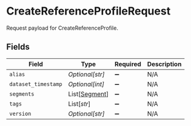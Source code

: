 # CreateReferenceProfileRequest

Request payload for CreateReferenceProfile.


## Fields

| Field                                           | Type                                            | Required                                        | Description                                     |
| ----------------------------------------------- | ----------------------------------------------- | ----------------------------------------------- | ----------------------------------------------- |
| `alias`                                         | *Optional[str]*                                 | :heavy_minus_sign:                              | N/A                                             |
| `dataset_timestamp`                             | *Optional[int]*                                 | :heavy_minus_sign:                              | N/A                                             |
| `segments`                                      | List[[Segment](../../models/shared/segment.md)] | :heavy_minus_sign:                              | N/A                                             |
| `tags`                                          | List[*str*]                                     | :heavy_minus_sign:                              | N/A                                             |
| `version`                                       | *Optional[str]*                                 | :heavy_minus_sign:                              | N/A                                             |